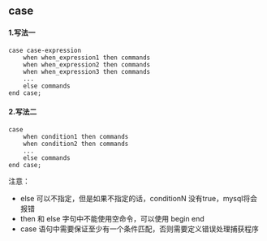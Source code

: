## case

#### 1.写法一
```
case case-expression
	when when_expression1 then commands
	when when_expression2 then commands
	when when_expression3 then commands
	...
	else commands
end case;
```

#### 2.写法二
```
case
	when condition1 then commands
	when condition2 then commands
	...
	else commands
end case;
```

注意：
* else 可以不指定，但是如果不指定的话，conditionN 没有true，mysql将会报错
* then 和 else 字句中不能使用空命令，可以使用 begin end 
* case 语句中需要保证至少有一个条件匹配，否则需要定义错误处理捕获程序
